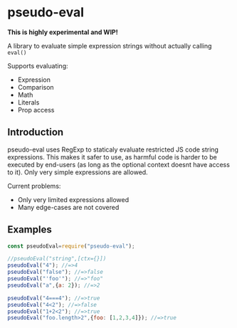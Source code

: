 # pseudo-eval

**This is highly experimental and WIP!**

A library to evaluate simple expression strings without actually calling `eval()`

Supports evaluating:

- Expression
- Comparison
- Math
- Literals
- Prop access

## Introduction

pseudo-eval uses RegExp to staticaly evaluate restricted JS code string expressions. This makes it safer to use, as harmful code is harder to be executed by end-users (as long as the optional context doesnt have access to it).
Only very simple expressions are allowed.

Current problems:
- Only very limited expressions allowed
- Many edge-cases are not covered

## Examples

```js
const pseudoEval=require("pseudo-eval");

//pseudoEval("string",[ctx={}])
pseudoEval("4"); //=>4
pseudoEval("false"); //=>false
pseudoEval("'foo'"); //=>"foo"
pseudoEval("a",{a: 2}); //=>2

pseudoEval("4===4"); //=>true
pseudoEval("4<2"); //=>false
pseudoEval("1+2<2"); //=>true
pseudoEval("foo.length>2",{foo: [1,2,3,4]}); //=>true
```
